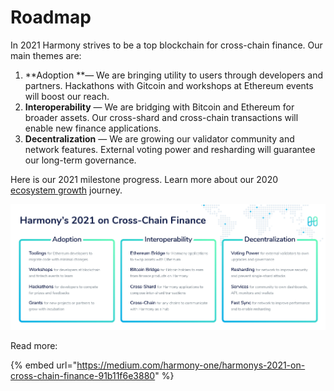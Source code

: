 # Roadmap

In 2021 Harmony strives to be a top blockchain for cross-chain finance. Our main themes are:

1. **Adoption **— We are bringing utility to users through developers and partners. Hackathons with Gitcoin and workshops at Ethereum events will boost our reach.
2. **Interoperability** — We are bridging with Bitcoin and Ethereum for broader assets. Our cross-shard and cross-chain transactions will enable new finance applications.
3. **Decentralization** — We are growing our validator community and network features. External voting power and resharding will guarantee our long-term governance.

Here is our 2021 milestone progress. Learn more about our 2020 [ecosystem growth](https://medium.com/harmony-one/harmony-2020-year-in-review-ecosystem-growth-f414a86dbda9) journey.

![](../../.gitbook/assets/roadmap-1.jpg)

Read more:

{% embed url="https://medium.com/harmony-one/harmonys-2021-on-cross-chain-finance-91b11f6e3880" %}

